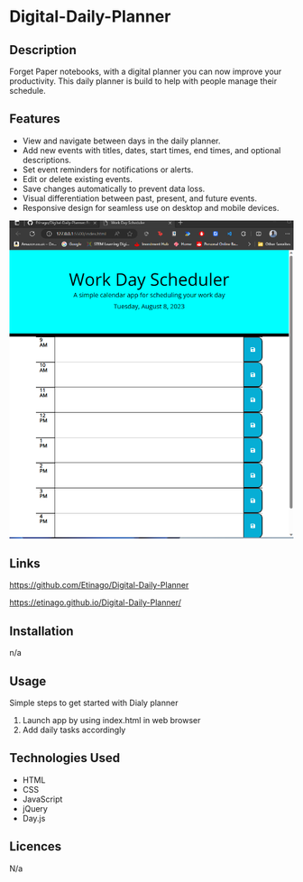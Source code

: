 # Digital-Daily-Planner

## Description

Forget Paper notebooks, with a digital planner you can now improve your productivity. This daily planner is build to help with people manage their schedule.

## Features

- View and navigate between days in the daily planner.
- Add new events with titles, dates, start times, end times, and optional descriptions.
- Set event reminders for notifications or alerts.
- Edit or delete existing events.
- Save changes automatically to prevent data loss.
- Visual differentiation between past, present, and future events.
- Responsive design for seamless use on desktop and mobile devices.

![Alt text](assets/screengrab.png)

## Links

https://github.com/Etinago/Digital-Daily-Planner

https://etinago.github.io/Digital-Daily-Planner/


## Installation
n/a

## Usage 
Simple steps to get started with Dialy planner
1. Launch app by using index.html in web browser
2. Add daily tasks accordingly 

## Technologies Used 

- HTML
- CSS 
- JavaScript
- jQuery
- Day.js

## Licences

N/a